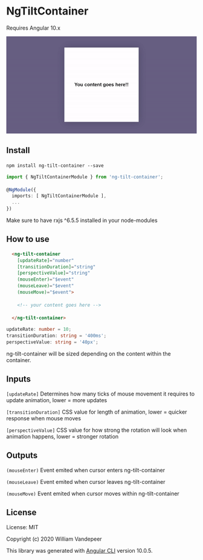 # NgTiltContainer

Requires Angular 10.x

![Demo gif of ng-tilt-container](https://github.com/WillV1243/ng-tilt-container/blob/master/workspace/projects/ng-tilt-container/src/assets/demo.gif)

## Install

`npm install ng-tilt-container --save`

```Typescript
import { NgTiltContainerModule } from 'ng-tilt-container';
 
@NgModule({
  imports: [ NgTiltContainerModule ],
  ...
})
```
Make sure to have rxjs ^6.5.5 installed in your node-modules

## How to use

```html
  <ng-tilt-container
    [updateRate]="number"
    [transitionDuration]="string"
    [perspectiveValue]="string"
    (mouseEnter)="$event"
    (mouseLeave)="$event"
    (mouseMove)="$event">

    <!-- your content goes here -->

  </ng-tilt-container>
```
```Typescript
updateRate: number = 10;
transitionDuration: string = '400ms';
perspectiveValue: string = '40px';
```

ng-tilt-container will be sized depending on the content within the container.

## Inputs

`[updateRate]` Determines how many ticks of mouse movement it requires to update animation, lower = more updates

`[transitionDuration]` CSS value for length of animation, lower = quicker response when mouse moves

`[perspectiveValue]` CSS value for how strong the rotation will look when animation happens, lower = stronger rotation

## Outputs

`(mouseEnter)` Event emited when cursor enters ng-tilt-container

`(mouseLeave)` Event emited when cursor leaves ng-tilt-container

`(mouseMove)` Event emited when cursor moves within ng-tilt-container

## License

License: MIT

Copyright (c) 2020 William Vandepeer

This library was generated with [Angular CLI](https://github.com/angular/angular-cli) version 10.0.5.

